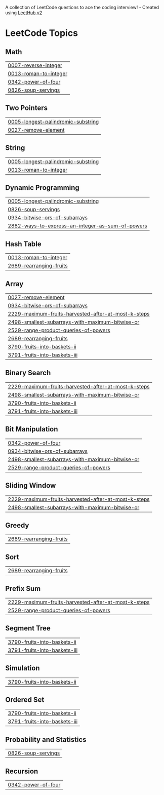A collection of LeetCode questions to ace the coding interview! - Created using [LeetHub v2](https://github.com/arunbhardwaj/LeetHub-2.0)
<!---LeetCode Topics Start-->
# LeetCode Topics
## Math
|  |
| ------- |
| [0007-reverse-integer](https://github.com/abenezer444/DSA/tree/master/0007-reverse-integer) |
| [0013-roman-to-integer](https://github.com/abenezer444/DSA/tree/master/0013-roman-to-integer) |
| [0342-power-of-four](https://github.com/abenezer444/DSA/tree/master/0342-power-of-four) |
| [0826-soup-servings](https://github.com/abenezer444/DSA/tree/master/0826-soup-servings) |
## Two Pointers
|  |
| ------- |
| [0005-longest-palindromic-substring](https://github.com/abenezer444/DSA/tree/master/0005-longest-palindromic-substring) |
| [0027-remove-element](https://github.com/abenezer444/DSA/tree/master/0027-remove-element) |
## String
|  |
| ------- |
| [0005-longest-palindromic-substring](https://github.com/abenezer444/DSA/tree/master/0005-longest-palindromic-substring) |
| [0013-roman-to-integer](https://github.com/abenezer444/DSA/tree/master/0013-roman-to-integer) |
## Dynamic Programming
|  |
| ------- |
| [0005-longest-palindromic-substring](https://github.com/abenezer444/DSA/tree/master/0005-longest-palindromic-substring) |
| [0826-soup-servings](https://github.com/abenezer444/DSA/tree/master/0826-soup-servings) |
| [0934-bitwise-ors-of-subarrays](https://github.com/abenezer444/DSA/tree/master/0934-bitwise-ors-of-subarrays) |
| [2882-ways-to-express-an-integer-as-sum-of-powers](https://github.com/abenezer444/DSA/tree/master/2882-ways-to-express-an-integer-as-sum-of-powers) |
## Hash Table
|  |
| ------- |
| [0013-roman-to-integer](https://github.com/abenezer444/DSA/tree/master/0013-roman-to-integer) |
| [2689-rearranging-fruits](https://github.com/abenezer444/DSA/tree/master/2689-rearranging-fruits) |
## Array
|  |
| ------- |
| [0027-remove-element](https://github.com/abenezer444/DSA/tree/master/0027-remove-element) |
| [0934-bitwise-ors-of-subarrays](https://github.com/abenezer444/DSA/tree/master/0934-bitwise-ors-of-subarrays) |
| [2229-maximum-fruits-harvested-after-at-most-k-steps](https://github.com/abenezer444/DSA/tree/master/2229-maximum-fruits-harvested-after-at-most-k-steps) |
| [2498-smallest-subarrays-with-maximum-bitwise-or](https://github.com/abenezer444/DSA/tree/master/2498-smallest-subarrays-with-maximum-bitwise-or) |
| [2529-range-product-queries-of-powers](https://github.com/abenezer444/DSA/tree/master/2529-range-product-queries-of-powers) |
| [2689-rearranging-fruits](https://github.com/abenezer444/DSA/tree/master/2689-rearranging-fruits) |
| [3790-fruits-into-baskets-ii](https://github.com/abenezer444/DSA/tree/master/3790-fruits-into-baskets-ii) |
| [3791-fruits-into-baskets-iii](https://github.com/abenezer444/DSA/tree/master/3791-fruits-into-baskets-iii) |
## Binary Search
|  |
| ------- |
| [2229-maximum-fruits-harvested-after-at-most-k-steps](https://github.com/abenezer444/DSA/tree/master/2229-maximum-fruits-harvested-after-at-most-k-steps) |
| [2498-smallest-subarrays-with-maximum-bitwise-or](https://github.com/abenezer444/DSA/tree/master/2498-smallest-subarrays-with-maximum-bitwise-or) |
| [3790-fruits-into-baskets-ii](https://github.com/abenezer444/DSA/tree/master/3790-fruits-into-baskets-ii) |
| [3791-fruits-into-baskets-iii](https://github.com/abenezer444/DSA/tree/master/3791-fruits-into-baskets-iii) |
## Bit Manipulation
|  |
| ------- |
| [0342-power-of-four](https://github.com/abenezer444/DSA/tree/master/0342-power-of-four) |
| [0934-bitwise-ors-of-subarrays](https://github.com/abenezer444/DSA/tree/master/0934-bitwise-ors-of-subarrays) |
| [2498-smallest-subarrays-with-maximum-bitwise-or](https://github.com/abenezer444/DSA/tree/master/2498-smallest-subarrays-with-maximum-bitwise-or) |
| [2529-range-product-queries-of-powers](https://github.com/abenezer444/DSA/tree/master/2529-range-product-queries-of-powers) |
## Sliding Window
|  |
| ------- |
| [2229-maximum-fruits-harvested-after-at-most-k-steps](https://github.com/abenezer444/DSA/tree/master/2229-maximum-fruits-harvested-after-at-most-k-steps) |
| [2498-smallest-subarrays-with-maximum-bitwise-or](https://github.com/abenezer444/DSA/tree/master/2498-smallest-subarrays-with-maximum-bitwise-or) |
## Greedy
|  |
| ------- |
| [2689-rearranging-fruits](https://github.com/abenezer444/DSA/tree/master/2689-rearranging-fruits) |
## Sort
|  |
| ------- |
| [2689-rearranging-fruits](https://github.com/abenezer444/DSA/tree/master/2689-rearranging-fruits) |
## Prefix Sum
|  |
| ------- |
| [2229-maximum-fruits-harvested-after-at-most-k-steps](https://github.com/abenezer444/DSA/tree/master/2229-maximum-fruits-harvested-after-at-most-k-steps) |
| [2529-range-product-queries-of-powers](https://github.com/abenezer444/DSA/tree/master/2529-range-product-queries-of-powers) |
## Segment Tree
|  |
| ------- |
| [3790-fruits-into-baskets-ii](https://github.com/abenezer444/DSA/tree/master/3790-fruits-into-baskets-ii) |
| [3791-fruits-into-baskets-iii](https://github.com/abenezer444/DSA/tree/master/3791-fruits-into-baskets-iii) |
## Simulation
|  |
| ------- |
| [3790-fruits-into-baskets-ii](https://github.com/abenezer444/DSA/tree/master/3790-fruits-into-baskets-ii) |
## Ordered Set
|  |
| ------- |
| [3790-fruits-into-baskets-ii](https://github.com/abenezer444/DSA/tree/master/3790-fruits-into-baskets-ii) |
| [3791-fruits-into-baskets-iii](https://github.com/abenezer444/DSA/tree/master/3791-fruits-into-baskets-iii) |
## Probability and Statistics
|  |
| ------- |
| [0826-soup-servings](https://github.com/abenezer444/DSA/tree/master/0826-soup-servings) |
## Recursion
|  |
| ------- |
| [0342-power-of-four](https://github.com/abenezer444/DSA/tree/master/0342-power-of-four) |
<!---LeetCode Topics End-->